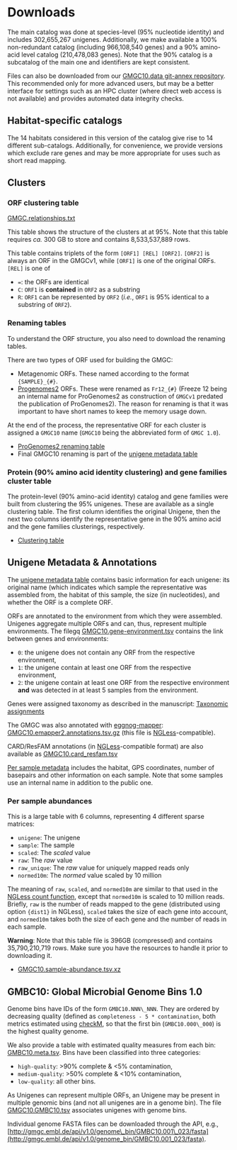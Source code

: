 # Downloads

The main catalog was done at species-level (95% nucleotide identity) and
includes 302,655,267 unigenes. Additionally, we make available a 100%
non-redundant catalog (including 966,108,540 genes) and a 90% amino-acid level
catalog (210,478,083 genes). Note that the 90% catalog is a subcatalog of the
main one and identifiers are kept consistent.

Files can also be downloaded from our [GMGC10.data git-annex
repository](https://git.embl.de/coelho/GMGC10.data). This recommended only for
more advanced users, but may be a better interface for settings such as an HPC
cluster (where direct web access is not available) and provides automated data
integrity checks.

## Habitat-specific catalogs

The 14 habitats considered in this version of the catalog give rise to 14
different sub-catalogs. Additionally, for convenience, we provide versions
which exclude rare genes and may be more appropriate for uses such as short
read mapping.

## Clusters

### ORF clustering table

[GMGC.relationships.txt](http://gmgc.embl.de/downloads/v1.0/GMGC.relationships.txt)

This table shows the structure of the clusters at at 95%. Note that this table
requires _ca._ 300 GB to store and contains 8,533,537,889 rows.

This table contains triplets of the form `[ORF1] [REL] [ORF2]`. `[ORF2]` is
always an ORF in the GMGCv1, while `[ORF1]` is one of the original ORFs. `[REL]` is one of

- `=`: the ORFs are identical
- `C`: `ORF1` is **contained** in `ORF2` as a substring
- `R`: `ORF1` can be represented by `ORF2` (_i.e._, `ORF1` is 95% identical to
  a substring of `ORF2`).

### Renaming tables

To understand the ORF structure, you also need to download the renaming tables.

There are two types of ORF used for building the GMGC:
- Metagenomic ORFs. These named according to the format `{SAMPLE}_{#}`.
- [Progenomes2](http://progenomes.embl.de/) ORFs. These were renamed as
  `Fr12_{#}` (Freeze 12 being an internal name for ProGenomes2 as construction
  of `GMGCv1` predated the publication of ProGenomes2). The reason for renaming
  is that it was important to have short names to keep the memory usage down.

At the end of the process, the representative ORF for each cluster is assigned
a `GMGC10` name (`GMGC10` being the abbreviated form of `GMGC 1.0`).

- [ProGenomes2 renaming
  table](http://gmgc.embl.de/downloads/v1.0/metadata/ProGenomes2.rename.tsv)
- Final GMGC10 renaming is part of the [unigene metadata
  table](http://gmgc.embl.de/downloads/v1.0/metadata/GMGC10.meta.tsv)

### Protein (90% amino acid identity clustering) and gene families cluster table

The protein-level (90% amino-acid identity) catalog and gene families were
built from clustering the 95\% unigenes. These are available as a single
clustering table. The first column identifies the original Unigene, then the
next two columns identify the representative gene in the 90% amino acid and the
gene families clusterings, respectively.

- [Clustering table](http://gmgc.embl.de/downloads/v1.0/GMGC10.cluster.tsv)

## Unigene Metadata & Annotations

The [unigene metadata
table](http://gmgc.embl.de/downloads/v1.0/metadata/GMGC10.meta.tsv) contains
basic information for each unigene: its original name (which indicates which
sample the representative was assembled from, the habitat of this sample, the
size (in nucleotides), and whether the ORF is a complete ORF.

ORFs are annotated to the environment from which they were assembled. Unigenes
aggregate multiple ORFs and can, thus, represent multiple environments. The
filegq
[GMGC10.gene-environment.tsv](http://gmgc.embl.de/downloads/v1.0/metadata/GMGC10.gene-environment.tsv)
contains the link between genes and environments:

- `0`: the unigene does not contain any ORF from the respective environment,
- `1`: the unigene contain at least one ORF from the respective environment,
- `2`: the unigene contain at least one ORF from the respective environment
  **and** was detected in at least 5 samples from the environment.


Genes were assigned taxonomy as described in the manuscript: [Taxonomic
assignments](http://gmgc.embl.de/downloads/v1.0/metadata/GMGC10.taxonomy.tsv)

The GMGC was also annotated with [eggnog-mapper](http://eggnog-mapper.embl.de/):
[GMGC10.emapper2.annotations.tsv.gz](http://gmgc.embl.de/downloads/v1.0/GMGC10.emapper2.annotations.tsv.gz)
(this file is [NGLess](https://ngless.embl.de/)-compatible).

CARD/ResFAM annotations (in [NGLess](https://ngless.embl.de/)-compatible
format) are also available as [GMGC10.card\_resfam.tsv](GMGC10.card_resfam.tsv)

[Per sample
metadata](http://gmgc.embl.de/downloads/v1.0/metadata/GMGC10.sample.meta.tsv)
includes the habitat, GPS coordinates, number of basepairs and other
information on each sample. Note that some samples use an internal name in
addition to the public one.

### Per sample abundances

This is a large table with 6 columns, representing 4 different sparse matrices:

- `unigene`: The unigene 
- `sample`: The sample
- `scaled`: The _scaled_ value
- `raw`: The _raw_ value
- `raw_unique`: The _raw_ value for uniquely mapped reads only
- `normed10m`: The _normed_ value scaled by 10 million

The meaning of `raw`, `scaled`, and `normed10m` are similar to that used in the
[NGLess count function](https://ngless.embl.de/Functions.html#count), except
that `normed10m` is scaled to 10 million reads. Briefly, `raw` is the number of
reads mapped to the gene (distributed using option `{dist1}` in NGLess),
`scaled` takes the size of each gene into account, and `normed10m` takes both
the size of each gene and the number of reads in each sample.

**Warning**: Note that this table file is 396GB (compressed) and contains
35,790,210,719 rows. Make sure you have the resources to handle it prior to
downloading it.

- [GMGC10.sample-abundance.tsv.xz](http://gmgc.embl.de/downloads/v1.0/GMGC10.sample-abundance.tsv.xz)

## GMBC10: Global Microbial Genome Bins 1.0

Genome bins have IDs of the form `GMBC10.NNN\_NNN`. They are ordered by
decreasing quality (defined as `completeness - 5 * contamination`, both metrics
estimated using [checkM](https://genome.cshlp.org/content/25/7/1043.short), so
that the first bin (`GMBC10.000\_000`) is the highest quality genome.

We also provide a table with estimated quality measures from each bin:
[GMBC10.meta.tsv](http://gmgc.embl.de/downloads/v1.0/GMBC10.meta.tsv). Bins
have been classified into three categories:

- `high-quality`: >90% complete & <5% contamination,
- `medium-quality`: >50% complete & <10% contamination,
- `low-quality`: all other bins.

As Unigenes can represent multiple ORFs, an Unigene may be present in multiple
genomic bins (and not all unigenes are in a genome bin).
The file
[GMGC10.GMBC10.tsv](http://gmgc.embl.de/downloads/v1.0/GMGC10.GMBC10.tsv)
associates unigenes with genome bins.

Individual genome FASTA files can be downloaded through the API, e.g.,
[http://gmgc.embl.de/api/v1.0/genome\_bin/GMBC10.001\_023/fasta](http://gmgc.embl.de/api/v1.0/genome_bin/GMBC10.001_023/fasta).

